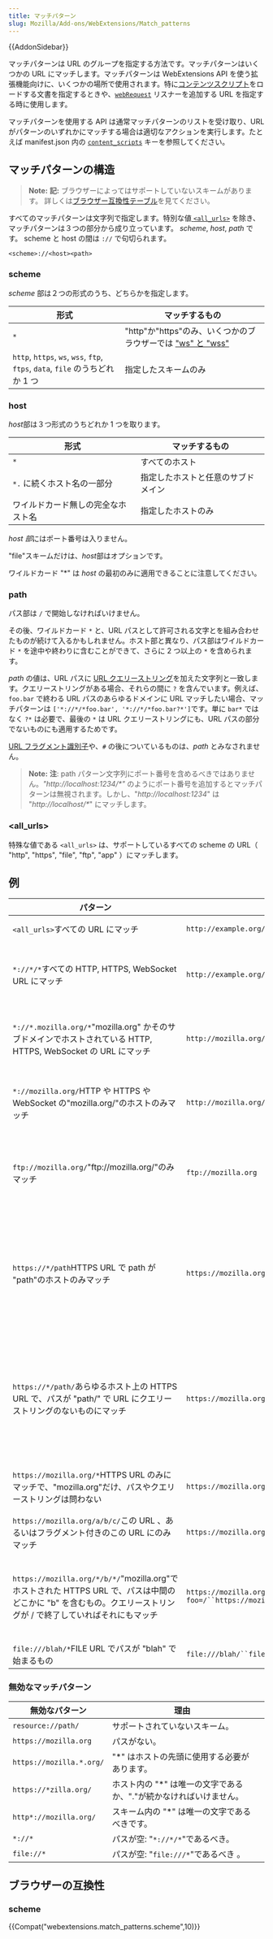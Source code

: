 ```yaml
---
title: マッチパターン
slug: Mozilla/Add-ons/WebExtensions/Match_patterns
---
```

{{AddonSidebar}}

マッチパターンは URL のグループを指定する方法です。マッチパターンはいくつかの URL にマッチします。マッチパターンは WebExtensions API を使う拡張機能向けに、いくつかの場所で使用されます。特に[コンテンツスクリプト](/ja/docs/Mozilla/Add-ons/WebExtensions/Content_scripts)をロードする文書を指定するときや、[`webRequest`](/ja/docs/Mozilla/Add-ons/WebExtensions/API/webRequest) リスナーを追加する URL を指定する時に使用します。

マッチパターンを使用する API は通常マッチパターンのリストを受け取り、URL がパターンのいずれかにマッチする場合は適切なアクションを実行します。たとえば manifest.json 内の [`content_scripts`](/ja/docs/Mozilla/Add-ons/WebExtensions/manifest.json/content_scripts) キーを参照してください。

## マッチパターンの構造

> **Note:** **記:** ブラウザーによってはサポートしていないスキームがあります。
> 詳しくは[ブラウザー互換性テーブル](/ja/docs/Mozilla/Add-ons/WebExtensions/Match_patterns$edit#Browser_compatibility)を見てください。

すべてのマッチパターンは文字列で指定します。特別な値[ `<all_urls>`](/ja/Add-ons/WebExtensions/Match_patterns#%3Call_urls%3E) を除き、マッチパターンは３つの部分から成り立っています。 _scheme_, _host_, _path_ です。 scheme と host の間は `://` で句切られます。

```
<scheme>://<host><path>
```

### scheme

_scheme_ 部は２つの形式のうち、どちらかを指定します。

| 形式                                                                          | マッチするもの                                                                                 |
| ----------------------------------------------------------------------------- | ---------------------------------------------------------------------------------------------- |
| `*`                                                                           | "http"か"https"のみ、いくつかのブラウザーでは ["ws" と "wss"](/ja/docs/Web/API/WebSockets_API) |
| `http`, `https`, `ws`, `wss`, `ftp`, `ftps`, `data`, `file` のうちどれか 1 つ | 指定したスキームのみ                                                                           |

### host

*host*部は３つ形式のうちどれか 1 つを取ります。

| 形式                               | マッチするもの                     |
| ---------------------------------- | ---------------------------------- |
| `*`                                | すべてのホスト                     |
| `*.` に続くホスト名の一部分        | 指定したホストと任意のサブドメイン |
| ワイルドカード無しの完全なホスト名 | 指定したホストのみ                 |

*host 部*にはポート番号は入りません。

"file"スキームだけは、*host*部はオプションです。

ワイルドカード "\*" は _host_ の最初のみに適用できることに注意してください。

### path

パス部は `/` で開始しなければいけません。

その後、ワイルドカード `*` と、URL パスとして許可される文字とを組み合わせたものが続けて入るかもしれません。ホスト部と異なり、パス部はワイルドカード `*` を途中や終わりに含むことができて、さらに 2 つ以上の `*` を含められます。

_path_ の値は、URL パスに [URL クエリーストリング](https://en.wikipedia.org/wiki/Query_string)を加えた文字列と一致します。クエリーストリングがある場合、それらの間に `?` を含んでいます。例えば、`foo.bar` で終わる URL パスのあらゆるドメインに URL マッチしたい場合、マッチパターンは `['*://*/*foo.bar', '*://*/*foo.bar?*']`です。単に `bar*` ではなく `?*` は必要で、最後の `*` は URL クエリーストリングにも、URL パスの部分でないものにも適用するためです。

[URL フラグメント識別子](https://en.wikipedia.org/wiki/Fragment_identifier)や、`#` の後についているものは、_path_ とみなされません。

> **Note:** **注**: path パターン文字列にポート番号を含めるべきではありません。_"http\://localhost:1234/\*"_ のようにポート番号を追加するとマッチパターンは無視されます。しかし、"_http\://localhost:1234_" は "_http\://localhost/\*_" にマッチします。

### \<all_urls>

特殊な値である `<all_urls>` は、サポートしているすべての scheme の URL（ "http", "https", "file", "ftp", "app" ）にマッチします。

## 例

| パターン                                                                                                                                                         | マッチする例                                                                                                                                                                                                          | マッチしない例                                                                                                                                                                                                                                                   |     |
| ---------------------------------------------------------------------------------------------------------------------------------------------------------------- | --------------------------------------------------------------------------------------------------------------------------------------------------------------------------------------------------------------------- | ---------------------------------------------------------------------------------------------------------------------------------------------------------------------------------------------------------------------------------------------------------------- | --- |
| `<all_urls>`すべての URL にマッチ                                                                                                                                | ` http://example.org/``https://a.org/some/path/``ws://sockets.somewhere.org/``wss://ws.example.com/stuff/``ftp://files.somewhere.org/``ftps://files.somewhere.org/ `                                                  | `resource://a/b/c/` (サポートされていないスキーム)                                                                                                                                                                                                               |     |
| `*://*/*`すべての HTTP, HTTPS, WebSocket URL にマッチ                                                                                                            | ` http://example.org/``https://a.org/some/path/``ws://sockets.somewhere.org/``wss://ws.example.com/stuff/ `                                                                                                           | `ftp://ftp.example.org/` (マッチしないスキーム)`ftps://ftp.example.org/` (マッチしないスキーム)`file:///a/` (マッチしないスキーム)                                                                                                                               |     |
| `*://*.mozilla.org/*`"mozilla.org" かそのサブドメインでホストされている HTTP, HTTPS, WebSocket の URL にマッチ                                                   | ` http://mozilla.org/``https://mozilla.org/``http://a.mozilla.org/``http://a.b.mozilla.org/``https://b.mozilla.org/path/``ws://ws.mozilla.org/``wss://secure.mozilla.org/something `                                  | `ftp://mozilla.org/` (マッチしないスキーム)`http://mozilla.com/` (マッチしないホスト)`http://firefox.org/` (マッチしないホスト)                                                                                                                                  |     |
| `*://mozilla.org/`HTTP や HTTPS や WebSocket の"mozilla.org/"のホストのみマッチ                                                                                  | ` http://mozilla.org/``https://mozilla.org/``ws://mozilla.org/``wss://mozilla.org/ `                                                                                                                                  | `ftp://mozilla.org/` (マッチしないスキーム)`http://a.mozilla.org/` (マッチしないホスト)`http://mozilla.org/a` (マッチしないパス)                                                                                                                                 |     |
| `ftp://mozilla.org/`"ftp\://mozilla.org/"のみマッチ                                                                                                              | `ftp://mozilla.org`                                                                                                                                                                                                   | `http://mozilla.org/` (マッチしないスキーム)`ftp://sub.mozilla.org/` (マッチしないホスト)`ftp://mozilla.org/path` (マッチしないパス)                                                                                                                             |     |
| `https://*/path`HTTPS URL で path が "path"のホストのみマッチ                                                                                                    | ` https://mozilla.org/path``https://a.mozilla.org/path``https://something.com/path `                                                                                                                                  | `http://mozilla.org/path` (マッチしないスキーム)`https://mozilla.org/path/` (マッチしないパス)`https://mozilla.org/a` (マッチしないパス)`https://mozilla.org/` (マッチしないパス)`https://mozilla.org/path?foo=1` (URL クエリーストリングによりマッチしないパス) |     |
| `https://*/path/`あらゆるホスト上の HTTPS URL で、パスが "path/" で URL にクエリーストリングのないものにマッチ                                                   | ` https://mozilla.org/path/``https://a.mozilla.org/path/``https://something.com/path `/                                                                                                                               | `http://mozilla.org/path/` (マッチしないスキーム)`https://mozilla.org/path` (マッチしないパス)`https://mozilla.org/a` (マッチしないパス)`https://mozilla.org/` (マッチしないパス)`https://mozilla.org/path?foo=1` (URL クエリーストリングによりマッチしないパス) |     |
| `https://mozilla.org/*`HTTPS URL のみにマッチで、"mozilla.org"だけ、パスやクエリーストリングは問わない                                                           | ` https://mozilla.org/``https://mozilla.org/path``https://mozilla.org/another``https://mozilla.org/path/to/doc``https://mozilla.org/path/to/doc?foo=1 `                                                               | `http://mozilla.org/path` (マッチしないスキーム)`https://mozilla.com/path` (マッチしないホスト)                                                                                                                                                                  |     |
| `https://mozilla.org/a/b/c/`この URL 、あるいはフラグメント付きのこの URL にのみマッチ                                                                           | ` https://mozilla.org/a/b/c/``https://mozilla.org/a/b/c/#section1 `                                                                                                                                                   | これ以外のすべて                                                                                                                                                                                                                                                 |     |
| `https://mozilla.org/*/b/*/`"mozilla.org"でホストされた HTTPS URL で、パスは中間のどこかに "b" を含むもの。クエリーストリングが / で終了していればそれにもマッチ | ` https://mozilla.org/a/b/c/``https://mozilla.org/d/b/f/``https://mozilla.org/a/b/c/d/``https://mozilla.org/a/b/c/d/#section1``https://mozilla.org/a/b/c/d/?foo=/``https://mozilla.org/a?foo=21314&bar=/b/&extra=c/ ` | `https://mozilla.org/b/*/` (マッチしないパス)`https://mozilla.org/a/b/` (マッチしないパス)`https://mozilla.org/a/b/c/d/?foo=bar` (URL クエリーストリングによりマッチしないパス)                                                                                  |     |
| `file:///blah/*`FILE URL でパスが "blah" で始まるもの                                                                                                            | ` file:///blah/``file://blah/bleh `                                                                                                                                                                                   | `file:///bleh/` (マッチしないパス)                                                                                                                                                                                                                               |     |

### 無効なマッチパターン

| 無効なパターン           | 理由                                                                |     |
| ------------------------ | ------------------------------------------------------------------- | --- |
| `resource://path/`       | サポートされていないスキーム。                                      |     |
| `https://mozilla.org`    | パスがない。                                                        |     |
| `https://mozilla.*.org/` | "\*" はホストの先頭に使用する必要があります。                       |     |
| `https://*zilla.org/`    | ホスト内の "\*" は唯一の文字であるか、"."が続かなければいけません。 |     |
| `http*://mozilla.org/`   | スキーム内の "\*" は唯一の文字であるべきです。                      |     |
| `*://*`                  | パスが空: "`*://*/*`"であるべき。                                   |     |
| `file://*`               | パスが空: "`file:///*`"であるべき 。                                |     |

## ブラウザーの互換性

### scheme

{{Compat("webextensions.match_patterns.scheme",10)}}
